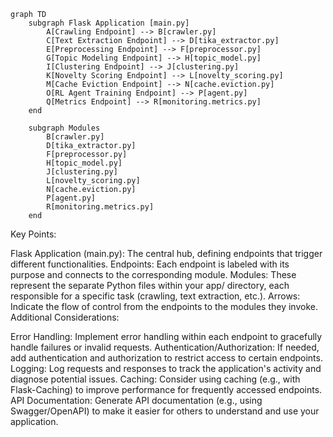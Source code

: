 ```mermaid
graph TD
    subgraph Flask Application [main.py]
        A[Crawling Endpoint] --> B[crawler.py]
        C[Text Extraction Endpoint] --> D[tika_extractor.py]
        E[Preprocessing Endpoint] --> F[preprocessor.py]
        G[Topic Modeling Endpoint] --> H[topic_model.py]
        I[Clustering Endpoint] --> J[clustering.py]
        K[Novelty Scoring Endpoint] --> L[novelty_scoring.py]
        M[Cache Eviction Endpoint] --> N[cache.eviction.py]
        O[RL Agent Training Endpoint] --> P[agent.py]
        Q[Metrics Endpoint] --> R[monitoring.metrics.py]
    end

    subgraph Modules
        B[crawler.py]
        D[tika_extractor.py]
        F[preprocessor.py]
        H[topic_model.py]
        J[clustering.py]
        L[novelty_scoring.py]
        N[cache.eviction.py]
        P[agent.py]
        R[monitoring.metrics.py]
    end
```
Key Points:

Flask Application (main.py): The central hub, defining endpoints that trigger different functionalities.
Endpoints: Each endpoint is labeled with its purpose and connects to the corresponding module.
Modules: These represent the separate Python files within your app/ directory, each responsible for a specific task (crawling, text extraction, etc.).
Arrows: Indicate the flow of control from the endpoints to the modules they invoke.
Additional Considerations:

Error Handling: Implement error handling within each endpoint to gracefully handle failures or invalid requests.
Authentication/Authorization: If needed, add authentication and authorization to restrict access to certain endpoints.
Logging: Log requests and responses to track the application's activity and diagnose potential issues.
Caching: Consider using caching (e.g., with Flask-Caching) to improve performance for frequently accessed endpoints.
API Documentation: Generate API documentation (e.g., using Swagger/OpenAPI) to make it easier for others to understand and use your application.
